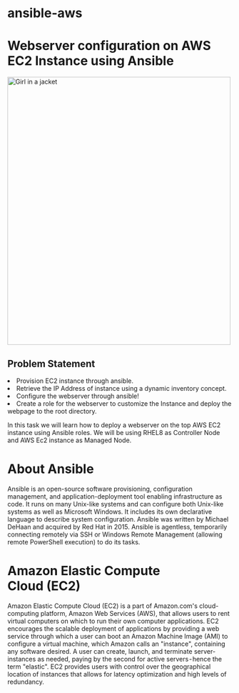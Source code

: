 # ansible-aws
<h1>Webserver configuration on AWS EC2 Instance using Ansible</h1>
<img src="img_girl.jpg" alt="Girl in a jacket" width="500" height="600">
<h2>Problem Statement</h2>
<li>
Provision EC2 instance through ansible.</li>
<li>Retrieve the IP Address of instance using a dynamic inventory concept.</li>
<li>Configure the webserver through ansible!</li>
<li>Create a role for the webserver to customize the Instance and deploy the webpage to the root directory.
  </l1>
<p>In this task we will learn how to deploy a webserver on the top AWS EC2 instance using Ansible roles.
We will be using RHEL8 as Controller Node and AWS Ec2 instance as Managed Node.</p>

<h1>About Ansible</h1>
<p>Ansible is an open-source software provisioning, configuration management, and application-deployment tool enabling infrastructure as code. It runs on many Unix-like systems and can configure both Unix-like systems as well as Microsoft Windows. It includes its own declarative language to describe system configuration. Ansible was written by Michael DeHaan and acquired by Red Hat in 2015. Ansible is agentless, temporarily connecting remotely via SSH or Windows Remote Management (allowing remote PowerShell execution) to do its tasks.</p>
<h1>Amazon Elastic Compute Cloud (EC2) </h1>
<p>Amazon Elastic Compute Cloud (EC2) is a part of Amazon.com's cloud-computing platform, Amazon Web Services (AWS), that allows users to rent virtual computers on which to run their own computer applications. EC2 encourages the scalable deployment of applications by providing a web service through which a user can boot an Amazon Machine Image (AMI) to configure a virtual machine, which Amazon calls an "instance", containing any software desired. A user can create, launch, and terminate server-instances as needed, paying by the second for active servers - hence the term "elastic". EC2 provides users with control over the geographical location of instances that allows for latency optimization and high levels of redundancy.</p>
